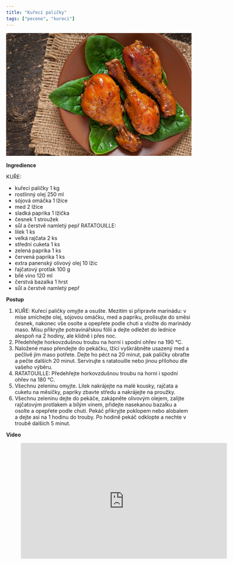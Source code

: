```yaml
---
title: "Kuřecí paličky"
tags: ["pecene", "kureci"]
---
```


![Kuřecí paličky](./images/kureciPalicky.jpg)

**Ingredience**

KUŘE:

- kuřecí paličky 1 kg
- rostlinný olej 250 ml
- sójová omáčka 1 lžíce
- med 2 lžíce
- sladká paprika 1 lžička
- česnek 1 stroužek
- sůl a čerstvě namletý pepř
  RATATOUILLE:
- lilek 1 ks
- velká rajčata 2 ks
- střední cuketa 1 ks
- zelená paprika 1 ks
- červená paprika 1 ks
- extra panenský olivový olej 10 lžic
- řajčatový protlak 100 g
- bílé vino 120 ml
- čerstvá bazalka 1 hrst
- sůl a čerstvě namletý pepř

**Postup**

1. KUŘE: Kuřecí paličky omyjte a osušte. Mezitím si připravte marinádu: v míse smíchejte olej, sójovou omáčku, med a papriku, prolisujte do směsi česnek, nakonec vše osolte a opepřete podle chuti a vložte do marinády maso. Mísu přikryjte potravinářskou fólií a dejte odležet do lednice alespoň na 2 hodiny, ale klidně i přes noc.
2. Předehřejte horkovzdušnou troubu na horní i spodní ohřev na 190 °C.
3. Naložené maso přendejte do pekáčku, lžící vyškrábněte usazený med a pečlivě jím maso potřete. Dejte ho péct na 20 minut, pak paličky obraťte a pečte dalších 20 minut. Servírujte s ratatouille nebo jinou přílohou dle vašeho výběru.
4. RATATOUILLE: Předehřejte horkovzdušnou troubu na horní i spodní ohřev na 180 °C.
5. Všechnu zeleninu omyjte. Lilek nakrájejte na malé kousky, rajčata a cuketu na měsíčky, papriky zbavte středu a nakrájejte na proužky.
6. Všechnu zeleninu dejte do pekáče, zakápněte olivovým olejem, zalijte rajčatovým protlakem a bílým vínem, přidejte nasekanou bazalku a osolte a opepřete podle chuti. Pekáč přikryjte poklopem nebo alobalem a dejte asi na 1 hodinu do trouby. Po hodině pekáč odklopte a nechte v troubě dalších 5 minut.

**Video**

<figure class="video_container">
  <iframe width="560" height="315" src="https://www.youtube.com/embed/3R77AHUU9sE" frameborder="0" allow="accelerometer; autoplay; encrypted-media; gyroscope; picture-in-picture" allowfullscreen></iframe>
</figure>
